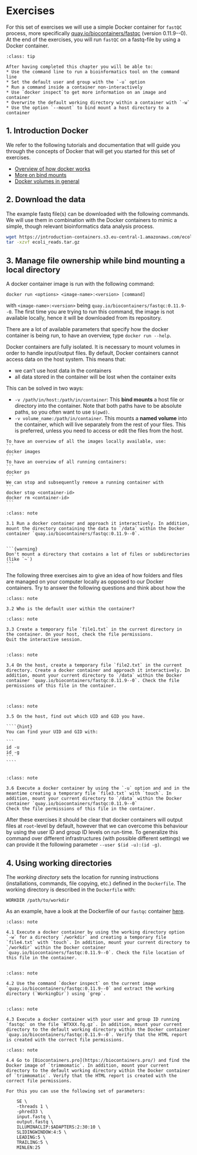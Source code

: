 # Exercises
For this set of exercises we will use a simple Docker container for `fastQC` process, more specifically [quay.io/biocontainers/fastqc](https://quay.io/repository/biocontainers/fastqc?tab=info) (version 0.11.9--0). 
At the end of the exercises, you will run `fastQC` on a fastq-file by using a Docker container.


```{admonition} Learning outcomes
:class: tip

After having completed this chapter you will be able to:  
* Use the command line to run a bioinformatics tool on the command line
* Set the default user and group with the `-u` option
* Run a command inside a container non-interactively
* Use `docker inspect`to get more information on an image and container
* Overwrite the default working directory within a container with `-w` 
* Use the option `--mount` to bind mount a host directory to a container

```


## 1. Introduction Docker 
We refer to the following tutorials and documentation that will guide you through the concepts of Docker that will get you started for this set of exercises. 

* [Overview of how docker works](https://docs.docker.com/get-started/overview/)
* [More on bind mounts](https://docs.docker.com/storage/bind-mounts/)
* [Docker volumes in general](https://docs.docker.com/storage/volumes/)


## 2. Download the data

The example fastq file(s) can be downloaded with the following commands. We will use them in combination with the Docker containers to mimic a simple, though relevant bioinformatics data analysis process. 

```sh
wget https://introduction-containers.s3.eu-central-1.amazonaws.com/ecoli_reads.tar.gz
tar -xzvf ecoli_reads.tar.gz
```

## 3. Manage file ownership while bind mounting a local directory

A docker container image is run with the following command:
```
docker run <options> <image-name>:<version> [command] 
```
with `<image-name>:<version>` being `quay.io/biocontainers/fastqc:0.11.9--0`. The first time you are trying to run this command, the image is not available locally, hence it will be downloaded from its repository. 

There are a lot of available parameters that specify how the docker container is being run, to have an overview, type `docker run --help`. 

Docker containers are fully isolated. It is necessary to mount volumes in order to handle input/output files. By default, Docker containers cannot access data on the host system. This means that:
- we can’t use host data in the containers
- all data stored in the container will be lost when the container exits

This can be solved in two ways:
- `-v /path/in/host:/path/in/container`: This **bind mounts** a host file or directory into the container. Note that both paths have to be absolute paths, so you often want to use `$(pwd)`. 
- `-v volume_name:/path/in/container`. This mounts a **named volume** into the container, which will live separately from the rest of your files. This is preferred, unless you need to access or edit the files from the host.


````{note}
To have an overview of all the images locally available, use:
```
docker images
```
To have an overview of all running containers:
```
docker ps
```
We can stop and subsequently remove a running container with 
```
docker stop <container-id>
docker rm <container-id>
```
````

````{admonition} Exercises
:class: note

3.1 Run a docker container and approach it interactively. In addition, mount the directory containing the data to `/data` within the Docker container `quay.io/biocontainers/fastqc:0.11.9--0`.   


```{warning}
Don't mount a directory that contains a lot of files or subdirectories (like `~`)
``` 
```` 

The following three exercises aim to give an idea of how folders and files are managed on your computer locally as opposed to our Docker containers. Try to answer the following questions and think about how the 

````{admonition} Exercises
:class: note

3.2 Who is the default user within the container?  

````


````{admonition} Exercises
:class: note

3.3 Create a temporary file `file1.txt` in the current directory in the container. On your host, check the file permissions.
Quit the interactive session.  


````

````{admonition} Exercises
:class: note

3.4 On the host, create a temporary file `file2.txt` in the current directory. Create a docker container and approach it interactively. In addition, mount your current directory to `/data` within the Docker container `quay.io/biocontainers/fastqc:0.11.9--0`. Check the file permissions of this file in the container.  

    
````


`````{admonition} Exercises
:class: note

3.5 On the host, find out which UID and GID you have. 

````{hint}
You can find your UID and GID with:
    
```
id -u
id -g
```
````  


`````

````{admonition} Exercises
:class: note

3.6 Execute a docker container by using the `-u` option and and in the meantime creating a temporary file `file3.txt` with `touch`. In addition, mount your current directory to `/data` within the Docker container `quay.io/biocontainers/fastqc:0.11.9--0`
Check the file permissions of this file in the container.  

````

After these exercises it should be clear that docker containers will output files at `root`-level by default, however that we can overcome this behaviour by using the user ID and group ID levels on run-time. To generalize this command over different infrastructures (with possible different settings) we can provide it the following parameter `--user $(id -u):(id -g)`. 

## 4. Using working directories 

The *working directory* sets the location for running instructions (installations, commands, file copying, etc.) defined in the `Dockerfile`. The working directory is described in the `Dockerfile` with:
```
WORKDIR /path/to/workdir
```
As an example, have a look at the Dockerfile of our `fastqc` container [here](https://github.com/BioContainers/containers/blob/master/fastqc/0.11.9/Dockerfile). 

````{admonition} Exercises
:class: note

4.1 Execute a docker container by using the working directory option `-w` for a directory `/workdir` and creating a temporary file `file4.txt` with `touch`. In addition, mount your current directory to `/workdir` within the Docker container `quay.io/biocontainers/fastqc:0.11.9--0`. Check the file location of this file in the container.


````


````{admonition} Exercises
:class: note

4.2 Use the command `docker inspect` on the current image `quay.io/biocontainers/fastqc:0.11.9--0` and extract the working directory (`WorkingDir`) using `grep`.


````


````{admonition} Exercises
:class: note

4.3 Execute a docker container with your user and group ID running `fastqc` on the file `WTXXX.fq.gz`. In addition, mount your current directory to the default working directory within the Docker container `quay.io/biocontainers/fastqc:0.11.9--0`. Verify that the HTML report is created with the correct file permissions.

````



````{admonition} Exercises
:class: note

4.4 Go to [Biocontainers.pro](https://biocontainers.pro/) and find the Docker image of `trimmomatic`. In addition, mount your current directory to the default working directory within the Docker container of `trimmomatic`. Verify that the HTML report is created with the correct file permissions.

For this you can use the following set of parameters:

    SE \
    -threads 1 \
    -phred33 \
    input.fastq \
    output.fastq \
    ILLUMINACLIP:$ADAPTERS:2:30:10 \
    SLIDINGWINDOW:4:5 \
    LEADING:5 \
    TRAILING:5 \
    MINLEN:25




````


